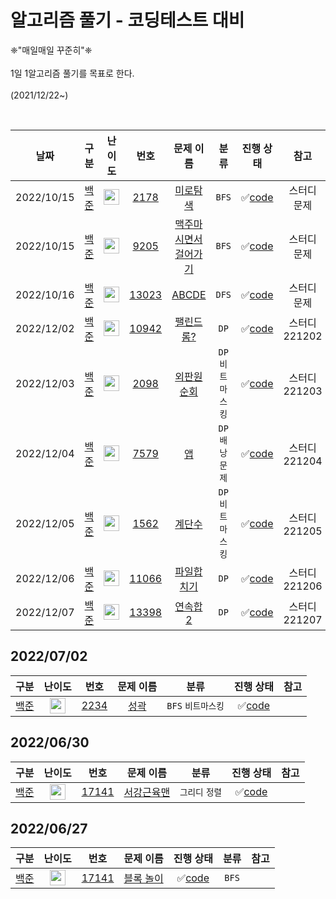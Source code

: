 # 알고리즘 풀기 - 코딩테스트 대비
❈"매일매일 꾸준히"❈  
<br/>
1일 1알고리즘 풀기를 목표로 한다.  
<br/>
(2021/12/22~)

<br/>  


| 날짜  | 구분 | 난이도 | 번호 | 문제 이름 | 분류 | 진행 상태 | 참고 |
|:------:|:------:|:------:|:----:|:---------:|:---------:|:---------:|:---------:|
| 2022/10/15 | [백준](BAEKJOON) | <img height="25px" width="25px" src="https://static.solved.ac/tier_small/10.svg"/> | [2178](https://www.acmicpc.net/problem/2178) | [미로탐색](https://www.acmicpc.net/problem/2178) | `BFS` | :white_check_mark:[code](BAEKJOON/BOJ_S1_2178_미로탐색.java) | 스터디 문제 |
| 2022/10/15 | [백준](BAEKJOON) | <img height="25px" width="25px" src="https://static.solved.ac/tier_small/10.svg"/> | [9205](https://www.acmicpc.net/problem/9205) | [맥주마시면서걸어가기](https://www.acmicpc.net/problem/9205) | `BFS` | :white_check_mark:[code](BAEKJOON/BOJ_S1_9205_맥주마시면서걸어가기.java) | 스터디 문제 |
| 2022/10/16 | [백준](BAEKJOON) | <img height="25px" width="25px" src="https://static.solved.ac/tier_small/11.svg"/> | [13023](https://www.acmicpc.net/problem/13023) | [ABCDE](https://www.acmicpc.net/problem/13023) | `DFS` | :white_check_mark:[code](BAEKJOON/BOJ_G5_13023_ABCDE.java) | 스터디 문제 |
| 2022/12/02 | [백준](BAEKJOON) | <img height="25px" width="25px" src="https://static.solved.ac/tier_small/12.svg"/> | [10942](https://www.acmicpc.net/problem/10942) | [팰린드롬?](https://www.acmicpc.net/problem/10942) | `DP` | :white_check_mark:[code](BAEKJOON/BOJ_G4_10942_팰린드롬_DP.java) | 스터디 221202 |
| 2022/12/03 | [백준](BAEKJOON) | <img height="25px" width="25px" src="https://static.solved.ac/tier_small/15.svg"/> | [2098](https://www.acmicpc.net/problem/2098) | [외판원순회](https://www.acmicpc.net/problem/2098) | `DP` `비트마스킹` | :white_check_mark:[code](BAEKJOON/BOJ_G1_2098_외판원순회.java) | 스터디 221203 |
| 2022/12/04 | [백준](BAEKJOON) | <img height="25px" width="25px" src="https://static.solved.ac/tier_small/13.svg"/> | [7579](https://www.acmicpc.net/problem/7579) | [앱](https://www.acmicpc.net/problem/7579) | `DP` `배낭문제` | :white_check_mark:[code](BAEKJOON/BOJ_G3_7579_앱.java) | 스터디 221204 |
| 2022/12/05 | [백준](BAEKJOON) | <img height="25px" width="25px" src="https://static.solved.ac/tier_small/15.svg"/> | [1562](https://www.acmicpc.net/problem/1562) | [계단수](https://www.acmicpc.net/problem/1562) | `DP` `비트마스킹` | :white_check_mark:[code](BAEKJOON/BOJ_G1_1562_계단수.java) | 스터디 221205 |
| 2022/12/06 | [백준](BAEKJOON) | <img height="25px" width="25px" src="https://static.solved.ac/tier_small/13.svg"/> | [11066](https://www.acmicpc.net/problem/11066) | [파일합치기](https://www.acmicpc.net/problem/11066) | `DP` | :white_check_mark:[code](BAEKJOON/BOJ_G3_11066_파일합치기.java) | 스터디 221206 |
| 2022/12/07 | [백준](BAEKJOON) | <img height="25px" width="25px" src="https://static.solved.ac/tier_small/11.svg"/> | [13398](https://www.acmicpc.net/problem/13398) | [연속합2](https://www.acmicpc.net/problem/13398) | `DP` | :white_check_mark:[code](BAEKJOON/BOJ_G5_13398_연속합2.java) | 스터디 221207 |

## 2022/07/02

| 구분 | 난이도 | 번호 | 문제 이름 | 분류 | 진행 상태 | 참고 |
|:------:|:------:|:----:|:---------:|:---------:|:---------:|:---------:|
| [백준](BAEKJOON) | <img height="25px" width="25px" src="https://static.solved.ac/tier_small/12.svg"/> | [2234](https://www.acmicpc.net/problem/2234) | [성곽](https://www.acmicpc.net/problem/2234) | `BFS` `비트마스킹` | :white_check_mark:[code](BAEKJOON/BOJ_G4_2234_성곽.java) |



## 2022/06/30

| 구분 | 난이도 | 번호 | 문제 이름 | 분류 | 진행 상태 | 참고 |
|:------:|:------:|:----:|:---------:|:---------:|:---------:|:---------:|
| [백준](BAEKJOON) | <img height="25px" width="25px" src="https://static.solved.ac/tier_small/8.svg"/> | [17141](https://www.acmicpc.net/problem/20300) | [서강근육맨](https://www.acmicpc.net/problem/20300) | `그리디` `정렬` | :white_check_mark:[code](BAEKJOON/BOJ_S3_20300_서강근육맨.java) |



## 2022/06/27

| 구분 | 난이도 | 번호 | 문제 이름 | 진행 상태 | 분류 | 참고 |
|:------:|:------:|:----:|:---------:|:---------:|:---------:|:---------:|
| [백준](BAEKJOON) | <img height="25px" width="25px" src="https://static.solved.ac/tier_small/12.svg"/> | [17141](https://www.acmicpc.net/problem/17141) | [블록 놀이](https://www.acmicpc.net/problem/17141) | :white_check_mark:[code](BAEKJOON/BOJ_G4_17141_연구소2) | `BFS`  


